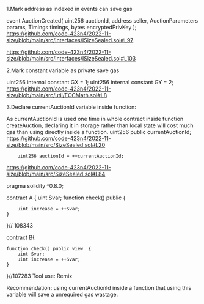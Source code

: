 1.Mark address as indexed in events can save gas

event AuctionCreated(
        uint256 auctionId, address seller, AuctionParameters params, Timings timings, bytes encryptedPrivKey
    );
https://github.com/code-423n4/2022-11-size/blob/main/src/interfaces/ISizeSealed.sol#L97

https://github.com/code-423n4/2022-11-size/blob/main/src/interfaces/ISizeSealed.sol#L103

2.Mark constant variable as private save gas

uint256 internal constant GX = 1;
    uint256 internal constant GY = 2;
https://github.com/code-423n4/2022-11-size/blob/main/src/util/ECCMath.sol#L8

3.Declare currentAuctionId variable inside function:

As currentAuctionId is used one time in whole contract inside function createAuction, declaring it in storage rather than local state will cost much gas than using directly inside a function.
   uint256 public currentAuctionId;
https://github.com/code-423n4/2022-11-size/blob/main/src/SizeSealed.sol#L20

        uint256 auctionId = ++currentAuctionId;
https://github.com/code-423n4/2022-11-size/blob/main/src/SizeSealed.sol#L84

pragma solidity ^0.8.0;

contract A {
    uint Svar;
    function check() public   {
        
        uint increase = ++Svar;
    }

    
}// 108343 

contract B{
    
    function check() public view  {
        uint Svar;
        uint increase = ++Svar;
    }

}//107283
Tool use: Remix

Recommendation: using currentAuctionId inside a function that using this variable will save a unrequired gas wastage. 